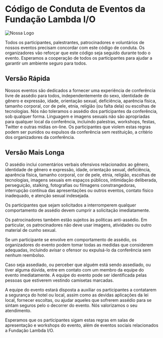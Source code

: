 # Código de Conduta de Eventos da Fundação Lambda I/O

![Nossa Logo](https://raw.githubusercontent.com/lambda-io/manifest/master/banner.png)

Todos os participantes, palestrantes, patrocinadores e voluntários de nossos eventos precisam concordar com este código de conduta. Os organizadores vão reforçar que este código seja seguido durante todo o evento. Esperamos a cooperação de todos os participantes para ajudar a garantir um ambiente seguro para todos.

## Versão Rápida

Nossos eventos são dedicados a fornecer uma experiência de conferência livre de assédio para todos, independentemente do sexo, identidade de gênero e expressão, idade, orientação sexual, deficiência, aparência física, tamanho corporal, cor de pele, etnia, religião (ou falta dela) ou escolhas de tecnologias. Nós não toleramos o assédio dos participantes da conferência, sob qualquer forma. Linguagem e imagens sexuais não são apropriadas para qualquer local da conferência, incluindo palestras, workshops, festas, Twitter e outras mídias on-line. Os participantes que violem estas regras podem ser punidos ou expulsos da conferência sem restituição, a critério dos organizadores da conferência.

## Versão Mais Longa

O assédio inclui comentários verbais ofensivos relacionados ao gênero, identidade de gênero e expressão, idade, orientação sexual, deficiência, aparência física, tamanho corporal, cor de pele, etnia, religião, escolhas de tecnologias, imagens sexuais em espaços públicos, intimidação deliberada, perseguição, stalking, fotografias ou filmagens constrangedoras, interrupção contínua das apresentações ou outros eventos, contato físico inadequado, e atenção sexual indesejada.

Os participantes que sejam solicitados a interromperem qualquer comportamento de assédio devem cumprir a solicitação imediatamente.

Os patrocinadores também estão sujeitos às políticas anti-assédio. Em particular, os patrocinadores não deve usar imagens, atividades ou outro material de cunho sexual.

Se um participante se envolve em comportamento de assédio, os organizadores do evento podem tomar todas as medidas que considerem adequadas, incluindo avisar o ofensor ou expulsá-lo da conferência sem nenhum reembolso.

Caso seja assediado, ou perceber que alguém está sendo assediado, ou tiver alguma dúvida, entre em contato com um membro da equipe do evento imediatamente. A equipe do evento pode ser identificada pelas pessoas que estiverem vestindo camisetas marcadas.

A equipe do evento estará disposta a auxiliar os participantes a contatarem a segurança do hotel ou local, assim como as devidas aplicações da lei local, fornecer escoltas, ou ajudar aqueles que sofrerem assédio para se sintam seguros pelo o decorrer do evento. Nós valorizamos o seu atendimento.

Esperamos que os participantes sigam estas regras em salas de apresentação e workshops do evento, além de eventos sociais relacionados a Fundação Lambda I/O.
